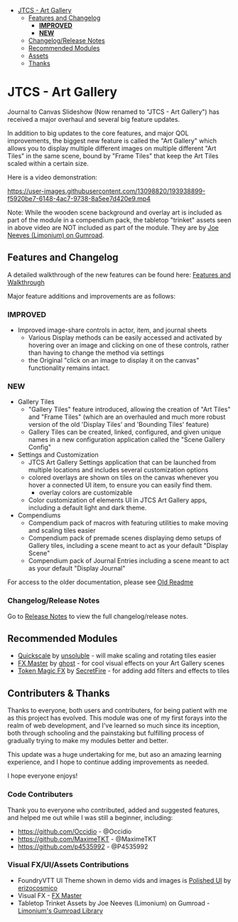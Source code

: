 - [JTCS - Art Gallery](#jtcs---art-gallery)
  - [Features and Changelog](#features-and-changelog)
    - [**IMPROVED**](#improved)
    - [**NEW**](#new)
  - [Changelog/Release Notes](#changelogrelease-notes)
  - [Recommended Modules](#recommended-modules)
  - [Assets](#assets)
  - [Thanks](#thanks)

# JTCS - Art Gallery

Journal to Canvas Slideshow (Now renamed to "JTCS - Art Gallery") has received a major overhaul and several big feature updates.

In addition to big updates to the core features, and major QOL improvements, the biggest new feature is called the "Art Gallery" which allows you to display multiple different images on multiple different "Art Tiles" in the same scene, bound by "Frame Tiles" that keep the Art Tiles scaled within a certain size.

Here is a video demonstration:

https://user-images.githubusercontent.com/13098820/193938899-f5920be7-6148-4ac7-9738-8a5ee7d420e9.mp4


Note: While the wooden scene background and overlay art is included as part of the module in a compendium pack, the tabletop "trinket" assets seen in above video are NOT included as part of the module. They are by [Joe Neeves (Limonium) on Gumroad](https://limonium.gumroad.com/?recommended_by=library).

## Features and Changelog

A detailed walkthrough of the new features can be found here: [Features and Walkthrough](features-and-walkthrough.md)

Major feature additions and improvements are as follows:

### **IMPROVED** 

-   Improved image-share controls in actor, item, and journal sheets
    -   Various Display methods can be easily accessed and activated by hovering over an image and clicking on one of these controls, rather than having to change the method via settings
    -   the Original "click on an image to display it on the canvas" functionality remains intact.

### **NEW**

-   Gallery Tiles
    -   "Gallery Tiles" feature introduced, allowing the creation of "Art Tiles" and "Frame Tiles" (which are an overhauled and much more robust version of the old 'Display Tiles' and 'Bounding Tiles' feature)
    -   Gallery Tiles can be created, linked, configured, and given unique names in a new configuration application called the "Scene Gallery Config"
-   Settings and Customization
    -   JTCS Art Gallery Settings application that can be launched from multiple locations and includes several customization options
    -   colored overlays are shown on tiles on the canvas whenever you hover a connected UI item, to ensure you can easily find them.
        -   overlay colors are customizable
    -   Color customization of elements UI in JTCS Art Gallery apps, including a default light and dark theme.
-   Compendiums
    -   Compendium pack of macros with featuring utilities to make moving and scaling tiles easier
    -   Compendium pack of premade scenes displaying demo setups of Gallery tiles, including a scene meant to act as your default "Display Scene"
    -   Compendium pack of Journal Entries including a scene meant to act as your default "Display Journal"

For access to the older documentation, please see [Old Readme](README-old.md)

### Changelog/Release Notes

Go to [Release Notes](release-notes.md) to view the full changelog/release notes.

## Recommended Modules

-   [Quickscale](https://foundryvtt.com/packages/quickscale) by [unsoluble](https://foundryvtt.com/community/unsoluble) - will make scaling and rotating tiles easier
-   [FX Master](https://foundryvtt.com/packages/fxmaster) by [ghost](https://foundryvtt.com/community/saluu) - for cool visual effects on your Art Gallery scenes
-   [Token Magic FX](https://foundryvtt.com/packages/tokenmagic) by [SecretFire](https://foundryvtt.com/community/galaktor) - for adding add filters and effects to tiles

## Contributers & Thanks

Thanks to everyone, both users and contributers, for being patient with me as this project has evolved. This module was one of my first forays into the realm of web development, and I've learned so much since its inception, both through schooling and the painstaking but fulfilling process of gradually trying to make my modules better and better. 

This update was a huge undertaking for me, but aso an amazing learning experience, and I hope to continue adding improvements as needed. 

I hope everyone enjoys! 

### Code Contributers 

Thank you to everyone who contributed, added and suggested features, and helped me out while I was still a beginner, including:
- https://github.com/Occidio - @Occidio
- https://github.com/MaximeTKT - @MaximeTKT
- https://github.com/p4535992 - @P4535992

### Visual FX/UI/Assets Contributions

-   FoundryVTT UI Theme shown in demo vids and images is [Polished UI](https://foundryvtt.com/packages/polished-ui) by [erizocosmico](https://foundryvtt.com/community/erizocosmico)
-   Visual FX - [FX Master](https://foundryvtt.com/packages/fxmaster)
-   Tabletop Trinket Assets by Joe Neeves (Limonium) on Gumroad - [Limonium's Gumroad Library](https://limonium.gumroad.com/?recommended_by=library)

